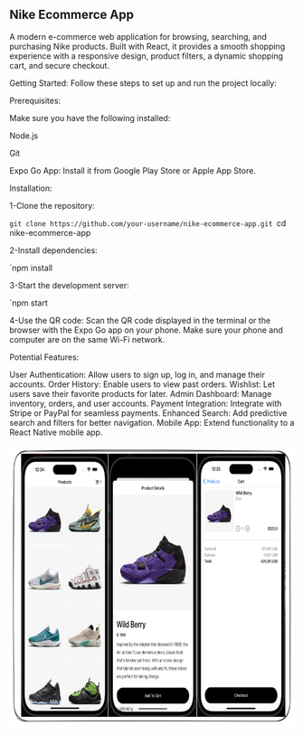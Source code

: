 ## Nike Ecommerce App
A modern e-commerce web application for browsing, searching, and purchasing Nike products. Built with React, it provides a smooth shopping experience with a responsive design, product filters, a dynamic shopping cart, and secure checkout.


Getting Started:
Follow these steps to set up and run the project locally:

Prerequisites:

Make sure you have the following installed:

Node.js

Git

Expo Go App: Install it from Google Play Store or Apple App Store.

Installation:

1-Clone the repository:

`git clone https://github.com/your-username/nike-ecommerce-app.git
`cd nike-ecommerce-app

2-Install dependencies:

`npm install

3-Start the development server:

`npm start

4-Use the QR code:
Scan the QR code displayed in the terminal or the browser with the Expo Go app on your phone.
Make sure your phone and computer are on the same Wi-Fi network.



Potential Features:

User Authentication: Allow users to sign up, log in, and manage their accounts.
Order History: Enable users to view past orders.
Wishlist: Let users save their favorite products for later.
Admin Dashboard: Manage inventory, orders, and user accounts.
Payment Integration: Integrate with Stripe or PayPal for seamless payments.
Enhanced Search: Add predictive search and filters for better navigation.
Mobile App: Extend functionality to a React Native mobile app.







<img src="./ss.png" height="500" width="700"/>
